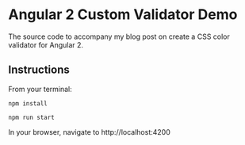 # Angular 2 Custom Validator Demo

The source code to accompany my blog post on create a CSS color validator for Angular 2.

## Instructions
From your terminal:

`npm install`

`npm run start`

In your browser, navigate to http://localhost:4200